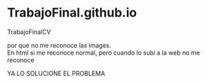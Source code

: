 # TrabajoFinal.github.io
TrabajoFinalCV

por que no me reconoce las images.      
En html si me reconoce normal, pero cuando lo subi a la web no me reconoce   
    
YA LO SOLUCIONE EL PROBLEMA
